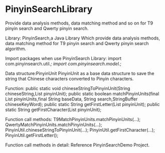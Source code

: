 PinyinSearchLibrary
===================

Provide data analysis methods, data matching method and so on for T9 pinyin search and Qwerty pinyin search.

Library:
PinyinSearch,a Java Library Which provide data analysis methods, data matching method  for T9 pinyin search and Qwerty pinyin search algorithm.

Import packages when use PinyinSearch Library:
import com.pinyinsearch.util.*;
import com.pinyinsearch.model.*;

Data structure:PinyinUnit
PinyinUnit as a base data structure to save the string that Chinese characters  converted to Pinyin characters.

Function:
public static void chineseStringToPinyinUnit(String chineseString,List<PinyinUnit> pinyinUnit);
public static boolean matchPinyinUnits(final List<PinyinUnit> pinyinUnits,final String baseData, String search,StringBuffer chineseKeyWord);
public static String getFirstLetter(List<PinyinUnit> pinyinUnit);
public static String getFirstCharacter(List<PinyinUnit> pinyinUnit);

Function call methods:
T9MatchPinyinUnits.matchPinyinUnits(...);
QwertyMatchPinyinUnits.matchPinyinUnits(...);
PinyinUtil.chineseStringToPinyinUnit(...);
PinyinUtil.getFirstCharacter(...);
PinyinUtil.getFirstLetter();

Function call methods in detail:
Reference PinyinSearchDemo Project.